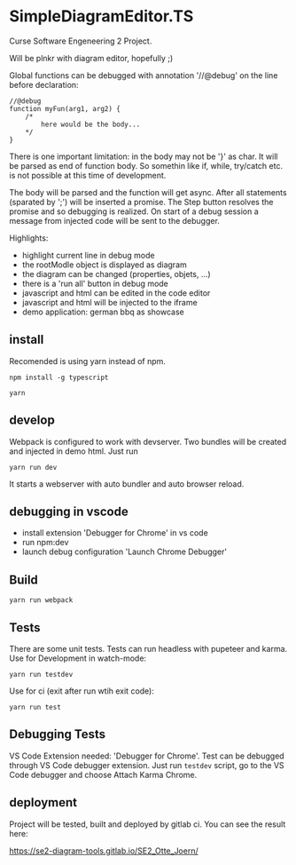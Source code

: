 # SimpleDiagramEditor.TS
Curse Software Engeneering 2 Project.

Will be plnkr with diagram editor, hopefully ;)

Global functions can be debugged with annotation '//@debug' on the line before declaration:

```
//@debug
function myFun(arg1, arg2) {
    /*
        here would be the body...
    */
}
```

There is one important limitation: in the body may not be '}' as char. It will be parsed as end of function body. So somethin like if, while, try/catch etc. is not possible at this time of development.

The body will be parsed and the function will get async. After all statements (sparated by ';') will be inserted a promise. The Step button resolves the promise and so debugging is realized. On start of a debug session a message from injected code will be sent to the debugger. 

Highlights:
- highlight current line in debug mode
- the rootModle object is displayed as diagram
- the diagram can be changed (properties, objets, ...)
- there is a 'run all' button in debug mode
- javascript and html can be edited in the code editor
- javascript and html will be injected to the iframe
- demo application: german bbq as showcase

## install
Recomended is using yarn instead of npm.

```
npm install -g typescript
```

```
yarn
```

## develop
Webpack is configured to work with devserver.
Two bundles will be created and injected in demo html. Just run 

```
yarn run dev
```

It starts a webserver with auto bundler and auto browser reload.

## debugging in vscode
- install extension 'Debugger for Chrome' in vs code
- run npm:dev
- launch debug configuration 'Launch Chrome Debugger'

## Build

```
yarn run webpack
```

## Tests
There are some unit tests. Tests can run headless with pupeteer and karma. 
Use for Development in watch-mode:

```
yarn run testdev
```

Use for ci (exit after run wtih exit code):

```
yarn run test
```

## Debugging Tests
VS Code Extension needed: 'Debugger for Chrome'. Test can be debugged through VS Code debugger extension. Just run ```testdev``` script, go to the VS Code debugger and choose Attach Karma Chrome. 

## deployment
Project will be tested, built and deployed by gitlab ci.
You can see the result here:

https://se2-diagram-tools.gitlab.io/SE2_Otte_Joern/